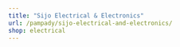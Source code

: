 ```yaml
---
title: "Sijo Electrical & Electronics"
url: /pampady/sijo-electrical-and-electronics/
shop: electrical
---
```

